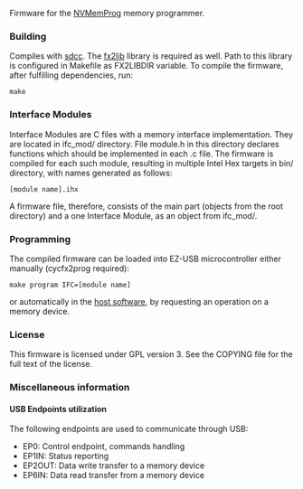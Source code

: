 Firmware for the [NVMemProg](https://github.com/wojciechk8/NVMemProg) memory programmer.


### Building
Compiles with [sdcc](http://sdcc.sourceforge.net/). The [fx2lib](https://github.com/djmuhlestein/fx2lib)
library is required as well. Path to this library is configured in Makefile as FX2LIBDIR variable.
To compile the firmware, after fulfilling dependencies, run:
```
make
```


### Interface Modules
Interface Modules are C files with a memory interface implementation. They are
located in ifc_mod/ directory. File module.h in this directory declares functions
which should be implemented in each .c file. The firmware is compiled for each
such module, resulting in multiple Intel Hex targets in bin/ directory, with names
generated as follows:
```
[module name].ihx
```
A firmware file, therefore, consists of the main part (objects from the root directory) and a one
Interface Module, as an object from ifc_mod/.


### Programming
The compiled firmware can be loaded into EZ-USB microcontroller either manually
(cycfx2prog required):
```
make program IFC=[module name]
```
or automatically in the [host software](https://github.com/wojciechk8/NVMemProg_host), by
requesting an operation on a memory device.

### License
This firmware is licensed under GPL version 3. See the COPYING file for the full text of the license.


### Miscellaneous information

#### USB Endpoints utilization
The following endpoints are used to communicate through USB:
* EP0:    Control endpoint, commands handling
* EP1IN:  Status reporting
* EP2OUT: Data write transfer to a memory device
* EP6IN:  Data read transfer from a memory device


